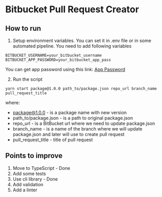 # Bitbucket Pull Request Creator

## How to run

1. Setup environment variables. You can set it in .env file or in some automated pipeline. You need to add following variables

```
BITBUCKET_USERNAME=your_bitbucket_username
BITBUCKET_APP_PASSWORD=your_bitbucket_app_pass
```

You can get app password using this link: [App Password](https://bitbucket.org/account/settings/app-passwords/)

2. Run the script

```
yarn start package@1.0.0 path_to/package.json repo_url branch_name pull_request_title
```

where:

- package@1.0.0 - is a package name with new version
- path_to/package.json - is a path to original package.json
- repo_url - is a BitBucket url where we need to update package.json
- branch_name - is a name of the branch where we will update package.json and later will use to create pull request
- pull_request_title - title of pull request

## Points to improve

1. Move to TypeScript - Done
2. Add some tests
3. Use cli library - Done
4. Add validation
5. Add a linter
